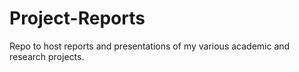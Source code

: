 # Project-Reports

Repo to host reports and presentations of my various academic and research projects.
